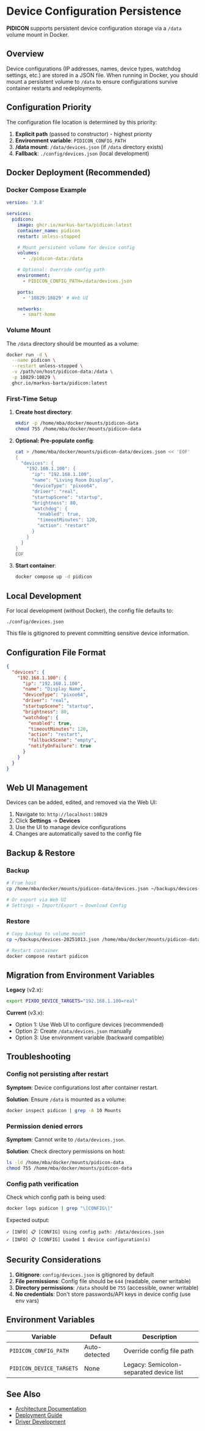 # Device Configuration Persistence

**PIDICON** supports persistent device configuration storage via a `/data` volume mount in Docker.

## Overview

Device configurations (IP addresses, names, device types, watchdog settings, etc.) are stored in a JSON file. When running in Docker, you should mount a persistent volume to `/data` to ensure configurations survive container restarts and redeployments.

## Configuration Priority

The configuration file location is determined by this priority:

1. **Explicit path** (passed to constructor) - highest priority
2. **Environment variable**: `PIDICON_CONFIG_PATH`
3. **/data mount**: `/data/devices.json` (if `/data` directory exists)
4. **Fallback**: `./config/devices.json` (local development)

## Docker Deployment (Recommended)

### Docker Compose Example

```yaml
version: '3.8'

services:
  pidicon:
    image: ghcr.io/markus-barta/pidicon:latest
    container_name: pidicon
    restart: unless-stopped

    # Mount persistent volume for device config
    volumes:
      - ./pidicon-data:/data

    # Optional: Override config path
    environment:
      - PIDICON_CONFIG_PATH=/data/devices.json

    ports:
      - '10829:10829' # Web UI

    networks:
      - smart-home
```

### Volume Mount

The `/data` directory should be mounted as a volume:

```bash
docker run -d \
  --name pidicon \
  --restart unless-stopped \
  -v /path/on/host/pidicon-data:/data \
  -p 10829:10829 \
  ghcr.io/markus-barta/pidicon:latest
```

### First-Time Setup

1. **Create host directory**:

   ```bash
   mkdir -p /home/mba/docker/mounts/pidicon-data
   chmod 755 /home/mba/docker/mounts/pidicon-data
   ```

2. **Optional: Pre-populate config**:

   ```bash
   cat > /home/mba/docker/mounts/pidicon-data/devices.json << 'EOF'
   {
     "devices": {
       "192.168.1.100": {
         "ip": "192.168.1.100",
         "name": "Living Room Display",
         "deviceType": "pixoo64",
         "driver": "real",
         "startupScene": "startup",
         "brightness": 80,
         "watchdog": {
           "enabled": true,
           "timeoutMinutes": 120,
           "action": "restart"
         }
       }
     }
   }
   EOF
   ```

3. **Start container**:
   ```bash
   docker compose up -d pidicon
   ```

## Local Development

For local development (without Docker), the config file defaults to:

```
./config/devices.json
```

This file is gitignored to prevent committing sensitive device information.

## Configuration File Format

```json
{
  "devices": {
    "192.168.1.100": {
      "ip": "192.168.1.100",
      "name": "Display Name",
      "deviceType": "pixoo64",
      "driver": "real",
      "startupScene": "startup",
      "brightness": 80,
      "watchdog": {
        "enabled": true,
        "timeoutMinutes": 120,
        "action": "restart",
        "fallbackScene": "empty",
        "notifyOnFailure": true
      }
    }
  }
}
```

## Web UI Management

Devices can be added, edited, and removed via the Web UI:

1. Navigate to: `http://localhost:10829`
2. Click **Settings** → **Devices**
3. Use the UI to manage device configurations
4. Changes are automatically saved to the config file

## Backup & Restore

### Backup

```bash
# From host
cp /home/mba/docker/mounts/pidicon-data/devices.json ~/backups/devices-$(date +%Y%m%d).json

# Or export via Web UI
# Settings → Import/Export → Download Config
```

### Restore

```bash
# Copy backup to volume mount
cp ~/backups/devices-20251013.json /home/mba/docker/mounts/pidicon-data/devices.json

# Restart container
docker compose restart pidicon
```

## Migration from Environment Variables

**Legacy** (v2.x):

```bash
export PIXOO_DEVICE_TARGETS="192.168.1.100=real"
```

**Current** (v3.x):

- Option 1: Use Web UI to configure devices (recommended)
- Option 2: Create `/data/devices.json` manually
- Option 3: Use environment variable (backward compatible)

## Troubleshooting

### Config not persisting after restart

**Symptom**: Device configurations lost after container restart.

**Solution**: Ensure `/data` is mounted as a volume:

```bash
docker inspect pidicon | grep -A 10 Mounts
```

### Permission denied errors

**Symptom**: Cannot write to `/data/devices.json`.

**Solution**: Check directory permissions on host:

```bash
ls -ld /home/mba/docker/mounts/pidicon-data
chmod 755 /home/mba/docker/mounts/pidicon-data
```

### Config path verification

Check which config path is being used:

```bash
docker logs pidicon | grep "\[CONFIG\]"
```

Expected output:

```
✓ [INFO] 📋 [CONFIG] Using config path: /data/devices.json
✓ [INFO] 📋 [CONFIG] Loaded 1 device configuration(s)
```

## Security Considerations

1. **Gitignore**: `config/devices.json` is gitignored by default
2. **File permissions**: Config file should be `644` (readable, owner writable)
3. **Directory permissions**: `/data` should be `755` (accessible, owner writable)
4. **No credentials**: Don't store passwords/API keys in device config (use env vars)

## Environment Variables

| Variable                 | Default       | Description                             |
| ------------------------ | ------------- | --------------------------------------- |
| `PIDICON_CONFIG_PATH`    | Auto-detected | Override config file path               |
| `PIDICON_DEVICE_TARGETS` | None          | Legacy: Semicolon-separated device list |

## See Also

- [Architecture Documentation](ARCHITECTURE.md)
- [Deployment Guide](DEPLOYMENT.md)
- [Driver Development](DRIVER_DEVELOPMENT.md)
